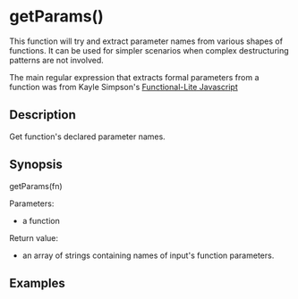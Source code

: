 # getParams()
This function will try and extract parameter names from various shapes of functions.
It can be used for simpler scenarios when complex destructuring patterns are not involved.

The main regular expression that extracts formal parameters from a function was from Kayle Simpson's [Functional-Lite Javascript](https://github.com/getify/Functional-Light-JS/blob/master/ch3.md)



## Description
Get function's declared parameter names.

## Synopsis
getParams(fn)

Parameters:
- a function

Return value:
- an array of strings containing names of input's function parameters.

## Examples

